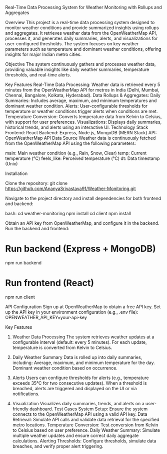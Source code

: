 Real-Time Data Processing System for Weather Monitoring with Rollups and Aggregates

Overview
This project is a real-time data processing system designed to monitor weather conditions and provide summarized insights using rollups and aggregates. It retrieves weather data from the OpenWeatherMap API, processes it, and generates daily summaries, alerts, and visualizations for user-configured thresholds. The system focuses on key weather parameters such as temperature and dominant weather conditions, offering insights for major Indian metro cities.

Objective
The system continuously gathers and processes weather data, providing valuable insights like daily weather summaries, temperature thresholds, and real-time alerts.

Key Features
Real-Time Data Processing: Weather data is retrieved every 5 minutes from the OpenWeatherMap API for metros in India (Delhi, Mumbai, Chennai, Bangalore, Kolkata, Hyderabad).
Data Rollups & Aggregates:
Daily Summaries: Includes average, maximum, and minimum temperatures and dominant weather condition.
Alerts: User-configurable thresholds for temperature or weather conditions trigger alerts when conditions are met.
Temperature Conversion: Converts temperature data from Kelvin to Celsius, with support for user preferences.
Visualizations: Displays daily summaries, historical trends, and alerts using an interactive UI.
Technology Stack
Frontend: React
Backend: Express, Node.js, MongoDB (MERN Stack)
API: OpenWeatherMap API
Data Source
Weather data is continuously fetched from the OpenWeatherMap API using the following parameters:

main: Main weather condition (e.g., Rain, Snow, Clear)
temp: Current temperature (°C)
feels_like: Perceived temperature (°C)
dt: Data timestamp (Unix)

Installation

Clone the repository:
git clone https://github.com/AnanyaSrivastava91/Weather-Monitoring.git

Navigate to the project directory and install dependencies for both frontend and backend:

bash:
cd weather-monitoring
npm install
cd client
npm install


Obtain an API key from OpenWeatherMap, and configure it in the backend.
Run the backend and frontend:
# Run backend (Express + MongoDB)
npm run backend

# Run frontend (React)
npm run client

API Configuration
Sign up at OpenWeatherMap to obtain a free API key.
Set up the API key in your environment configuration (e.g., .env file):
OPENWEATHER_API_KEY=your-api-key


Key Features
1. Weather Data Processing
The system retrieves weather updates at a configurable interval (default: every 5 minutes).
For each update, temperature is converted from Kelvin to Celsius.

2. Daily Weather Summary
Data is rolled up into daily summaries, including:
Average, maximum, and minimum temperature for the day.
Dominant weather condition based on occurrence.

3. Alerts
Users can configure thresholds for alerts (e.g., temperature exceeds 35°C for two consecutive updates).
When a threshold is breached, alerts are triggered and displayed on the UI or via notifications.

4. Visualization
Visualizes daily summaries, trends, and alerts on a user-friendly dashboard.
Test Cases
System Setup: Ensure the system connects to the OpenWeatherMap API using a valid API key.
Data Retrieval: Simulate API calls and validate data retrieval for the specified metro locations.
Temperature Conversion: Test conversion from Kelvin to Celsius based on user preference.
Daily Weather Summary: Simulate multiple weather updates and ensure correct daily aggregate calculations.
Alerting Thresholds: Configure thresholds, simulate data breaches, and verify proper alert triggering.
